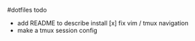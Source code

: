#dotfiles todo
- add README to describe install
[x] fix vim / tmux navigation
- make a tmux session config
